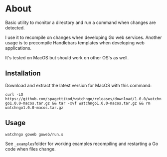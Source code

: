 # About
Basic utility to monitor a directory and run a command when changes
are detected.

I use it to recompile on changes when developing Go web services. Another
usage is to precompile Handlebars templates when developing web applications.

It's tested on MacOS but should work on other OS's as well.

## Installation
Download and extract the latest version for MacOS with this command:

```curl -LO https://github.com/spagettikod/watchngo/releases/download/1.0.0/watchngo1.0.0-macos.tar.gz && tar -xvf watchngo1.0.0-macos.tar.gz && rm watchngo1.0.0-macos.tar.gz```

## Usage
```watchngo goweb goweb/run.s```

See ```_examples```folder for working examples recompiling and restarting a Go code when
files change.
